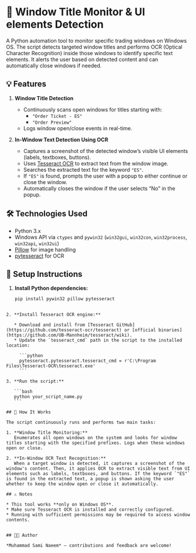 # 🧐 Window Title Monitor & UI elements Detection

A Python automation tool to monitor specific trading windows on Windows OS. The script detects targeted window titles and performs OCR (Optical Character Recognition) inside those windows to identify specific text elements. It alerts the user based on detected content and can automatically close windows if needed.

## 💡 Features

1. **Window Title Detection**  
   - Continuously scans open windows for titles starting with:  
     - `"Order Ticket - ES"`  
     - `"Order Preview"`  
   - Logs window open/close events in real-time.

2. **In-Window Text Detection Using OCR**  
   - Captures a screenshot of the detected window’s visible UI elements (labels, textboxes, buttons).  
   - Uses [Tesseract OCR](https://github.com/tesseract-ocr/tesseract) to extract text from the window image.  
   - Searches the extracted text for the keyword `"ES"`.  
   - If `"ES"` is found, prompts the user with a popup to either continue or close the window.  
   - Automatically closes the window if the user selects “No” in the popup.

## 🛠️ Technologies Used

- Python 3.x  
- Windows API via `ctypes` and `pywin32` (`win32gui`, `win32con`, `win32process`, `win32api`, `win32ui`)  
- [Pillow](https://python-pillow.org/) for image handling  
- [pytesseract](https://github.com/madmaze/pytesseract) for OCR  

## 🔧 Setup Instructions

1. **Install Python dependencies:**
   ```bash
   pip install pywin32 pillow pytesseract
````

2. **Install Tesseract OCR engine:**

   * Download and install from [Tesseract GitHub](https://github.com/tesseract-ocr/tesseract) or [official binaries](https://github.com/UB-Mannheim/tesseract/wiki).
   * Update the `tesseract_cmd` path in the script to the installed location:

     ```python
     pytesseract.pytesseract.tesseract_cmd = r'C:\Program Files\Tesseract-OCR\tesseract.exe'
     ```

3. **Run the script:**

   ```bash
   python your_script_name.py
   ```

## 🚀 How It Works

The script continuously runs and performs two main tasks:

1. **Window Title Monitoring:**
   Enumerates all open windows on the system and looks for window titles starting with the specified prefixes. Logs when these windows open or close.

2. **In-Window OCR Text Recognition:**
   When a target window is detected, it captures a screenshot of the window's content. Then, it applies OCR to extract visible text from UI elements such as labels, textboxes, and buttons. If the keyword `"ES"` is found in the extracted text, a popup is shown asking the user whether to keep the window open or close it automatically.

## ⚠️ Notes

* This tool works **only on Windows OS**.
* Make sure Tesseract OCR is installed and correctly configured.
* Running with sufficient permissions may be required to access window contents.


## 👨‍💻 Author

*Muhammad Sami Naeem* — contributions and feedback are welcome!
